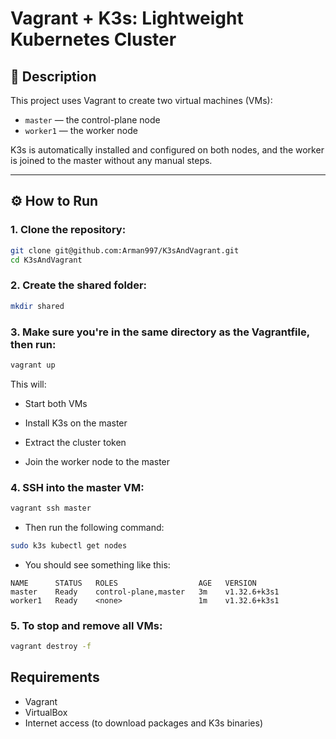# Vagrant + K3s: Lightweight Kubernetes Cluster

## 📌 Description

This project uses Vagrant to create two virtual machines (VMs):
- `master` — the control-plane node
- `worker1` — the worker node

K3s is automatically installed and configured on both nodes, and the worker is joined to the master without any manual steps.

---

## ⚙️ How to Run

### 1. Clone the repository:

```bash
git clone git@github.com:Arman997/K3sAndVagrant.git
cd K3sAndVagrant
```

### 2. Create the shared folder:

```bash
mkdir shared
```

### 3. Make sure you're in the same directory as the Vagrantfile, then run:

```bash
vagrant up
```

This will:

- Start both VMs

- Install K3s on the master

- Extract the cluster token

- Join the worker node to the master

### 4. SSH into the master VM:

```bash
vagrant ssh master
```

- Then run the following command:

```bash
sudo k3s kubectl get nodes
```

- You should see something like this:

```pgsql
NAME      STATUS   ROLES                  AGE   VERSION
master    Ready    control-plane,master   3m    v1.32.6+k3s1
worker1   Ready    <none>                 1m    v1.32.6+k3s1
```

### 5. To stop and remove all VMs:

```bash
vagrant destroy -f
```

## Requirements

- Vagrant
- VirtualBox
- Internet access (to download packages and K3s binaries)
